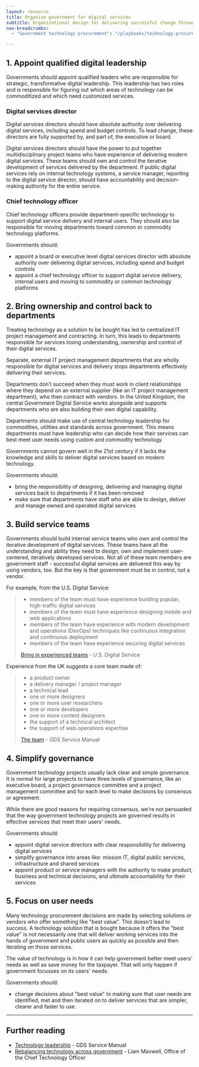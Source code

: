 ```yaml
---
layout: resource
title: Organize government for digital services 
subtitle: Organizational design for delivering successful change through technology.
nav-breadcrumbs:
  - "Government technology procurement": "/playbooks/technology-procurement/"

---
```


## 1. Appoint qualified digital leadership 

Governments should appoint qualified leaders who are responsible for strategic, transformative digital leadership. This leadership has two roles and is responsible for figuring out which areas of technology can be commoditized and which need customized services. 

### Digital services director
Digital services directors should have absolute authority over delivering digital services, including spend and budget controls. To lead change, these directors are fully supported by, and part of, the executive or board. 

Digital services directors should have the power to put together multidisciplinary project teams who have experience of delivering modern digital services. These teams should own and control the iterative development of services delivered by the department. If public digital services rely on internal technology systems, a service manager, reporting to the digital service director, should have accountability and decision-making authority for the entire service. 
 
### Chief technology officer 
Chief technology officers provide  department-specific technology to support digital service delivery and internal users. They should also be responsible for moving departments toward common or commodity technology platforms. 

Governments should:

* appoint a board or executive level digital services director with absolute authority over delivering digital services, including spend and budget controls
* appoint a chief technology officer to support digital service delivery, internal users and moving to commodity or common technology platforms

## 2. Bring ownership and control back to departments 

Treating technology as a solution to be bought has led to centralized IT project management and contracting. In turn, this leads to departments responsible for services losing understanding, ownership and control of their digital services.

Separate, external IT project management departments that are wholly responsible for digital services and delivery stops departments effectively delivering their services. 

Departments don’t succeed when they must work in client relationships where they depend on an external supplier (like an IT project management department), who then contract with vendors. In the United Kingdom, the central Government Digital Service works alongside and supports departments who are also building their own digital capability.

Departments should make use of central technology leadership for commodities, utilities and standards across government. This means departments must have leadership who can decide how their services can best meet user needs using custom and commodity technology. 

Governments cannot govern well in the 21st century if it lacks the knowledge and skills to deliver digital services based on modern technology.

Governments should:

* bring the responsibility of designing, delivering and managing digital services back to departments if it has been removed
* make sure that departments have staff who are able to design, deliver and manage owned and operated digital services  

## 3. Build service teams

Governments should build internal service teams who own and control the iterative development of digital services. These teams have all the understanding and ability they need to design, own and implement user-centered, iteratively developed services. Not all of these team members are government staff - successful digital services are delivered this way by using vendors, too. But the key is that government must be in control, not a vendor. 

For example, from the U.S. Digital Service: 

> * members of the team must have experience building popular, high-traffic digital services
> * members of the team must have experience designing mobile and web applications
> * members of the team have experience with modern development and operations (DevOps) techniques like continuous integration and continuous deployment
> * members of the team have experience securing digital services
> 
> [Bring in experienced teams](https://playbook.cio.gov/#play7) - U.S. Digital Service

Experience from the UK suggests a core team made of:

> * a product owner
> * a delivery manager / project manager
> * a technical lead
> * one or more designers
> * one or more user researchers
> * one or more developers
> * one or more content designers
> * the support of a technical architect
> * the support of web operations expertise
> 
> [The team](https://www.gov.uk/service-manual/the-team) - GDS Service Manual

## 4. Simplify governance

Government technology projects usually lack clear and simple governance. It is normal for large projects to have three levels of governance, like an executive board, a project governance committee and a project management committee and for each level to make decisions by consensus or agreement. 

While there are good reasons for requiring consensus, we're not persuaded that the way government technology projects are governed results in effective services that meet their users' needs. 

Governments should:

* appoint digital service directors with clear responsibility for delivering digital services
* simplify governance into areas like: mission IT, digital public services, infrastructure and shared services
* appoint product or service managers with the authority to make product, business and technical decisions, and ultimate accountability for their services

## 5. Focus on user needs

Many technology procurement decisions are made by selecting solutions or vendors who offer something like "best value". This doesn't lead to success. A technology solution that is bought because it offers the "best value" is not necessarily one that will deliver working services into the hands of government and public users as quickly as possible and then iterating on those services.

The value of technology is in how it can help government better meet users' needs as well as save money for the taxpayer. That will only happen if government focusses on its users' needs. 

Governments should:

* change decisions about "best value" to making sure that user needs are identified, met and then iterated on to deliver services that are simpler, clearer and faster to use.

---

## Further reading

* [Technology leadership](https://www.gov.uk/service-manual/the-team/recruitment/scs-orgdesign.html) - GDS Service Manual
* [Rebalancing technology across government](https://gds.blog.gov.uk/2013/05/21/rebalancing-tech-across-gov/) - Liam Maxwell, Office of the Chief Technology Officer